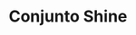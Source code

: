 ---
title: Conjunto Shine
date: 
draft: false

# descripcion
description : Conjunto de aros, dije y cadena en plata 925 y microcubic. Largo de cadena 40, 45 o 50 a elección.

materials: Plata 925

color: 

dimensions: 

code: 06-27-0984

type: "Conjuntos"

categories: []

price: $16.050,00

price_eftvo: $13.640,00

# Images
# first image will be shown in the product page
images:
  # - image: "images/path_to_image"
  # La ubicacion de las imagenes es imagenes/Conjuntos/Conjuntos.Cadena, aros y dije/06-27-0984-conjunto-shine
  - image: "./images/conjuntos/cadena,_aros_y_dije/06-27-0984-conjunto-shine.jpg"
---